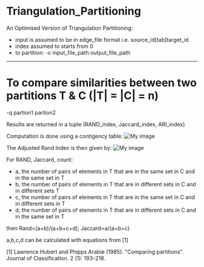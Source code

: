 # Triangulation_Partitioning
An Optimised Version of Triangulation Partitioning: 
- input is assumed to be in edge_file format i.e. source_id[tab]target_id 
- index assumed to starts from 0
- to partition: -c input_file_path output_file_path

****************************


# To compare similarities between two partitions T & C (|T| = |C| = n)
-q partion1 partion2

Results are returned in a tuple (RAND_index, Jaccard_index, ARI_index)

Computation is done using a contigency table:
![My image](https://cloud.githubusercontent.com/assets/19204793/18995364/c6cd275c-8723-11e6-8f75-431521ac4ff7.png)


The Adjusted Rand Index is then given by:
![My image](https://cloud.githubusercontent.com/assets/19204793/18995314/97786fe8-8723-11e6-9428-e2839535beda.gif)

For RAND, Jaccard, count:
- a, the number of pairs of elements in T that are in the same set in C and in the same set in T
- b, the number of pairs of elements in T that are in different sets in C and in different sets T
- c, the number of pairs of elements in T that are in the same set in C and in different sets in T
- d, the number of pairs of elements in T that are in different sets in C and in the same set in T

then Rand=(a+b)/(a+b+c+d); Jaccard=a/(a+b+c)

a,b,c,d can be calculated with equations from [1]

[1] Lawrence Hubert and Phipps Arabie (1985). "Comparing partitions". Journal of Classification. 2 (1): 193–218.

